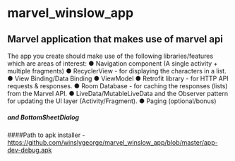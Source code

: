 # marvel_winslow_app
## Marvel application that makes use of marvel api
The app you create should make use of the following libraries/features
which are areas of interest:
● Navigation component (A single activity + multiple fragments)
● RecyclerView - for displaying the characters in a list.
● View Binding/Data Binding
● ViewModel
● Retrofit library - for HTTP API requests & responses.
● Room Database - for caching the responses (lists) from the Marvel API.
● LiveData/MutableLiveData and the Observer pattern for updating the UI layer
(Activity/Fragment).
● Paging (optional/bonus)
##### and  BottomSheetDialog

####Path to apk installer - https://github.com/winslygeorge/marvel_winslow_app/blob/master/app-dev-debug.apk
